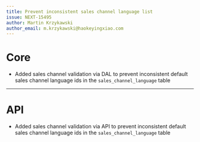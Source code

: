 ```yaml
---
title: Prevent inconsistent sales channel language list
issue: NEXT-15495
author: Martin Krzykawski
author_email: m.krzykawski@haokeyingxiao.com 
---
```

# Core
*  Added sales channel validation via DAL to prevent inconsistent default sales channel language ids in the `sales_channel_language` table
___
# API
*  Added sales channel validation via API to prevent inconsistent default sales channel language ids in the `sales_channel_language` table
